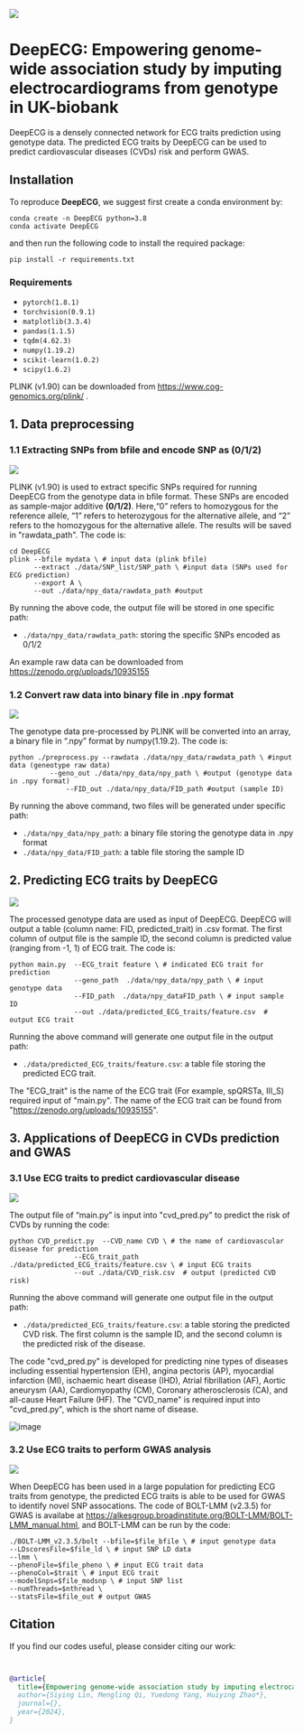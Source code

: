 ![](figures/Pipeline.png)

# DeepECG: Empowering genome-wide association study by imputing electrocardiograms from genotype in UK-biobank 
DeepECG is a densely connected network for ECG traits prediction using genotype data. The predicted ECG traits by DeepECG can be used to predict cardiovascular diseases (CVDs) risk and perform GWAS.

## Installation

To reproduce **DeepECG**, we suggest first create a conda environment by:

~~~shell
conda create -n DeepECG python=3.8
conda activate DeepECG
~~~

and then run the following code to install the required package:

~~~shell
pip install -r requirements.txt
~~~
### Requirements
- `pytorch(1.8.1)`
- `torchvision(0.9.1)`
- `matplotlib(3.3.4)`
- `pandas(1.1.5)`
- `tqdm(4.62.3)`
- `numpy(1.19.2)`
- `scikit-learn(1.0.2)`
- `scipy(1.6.2)`

PLINK (v1.90) can be downloaded from  https://www.cog-genomics.org/plink/ .

## 1. Data preprocessing


### 1.1 Extracting SNPs from bfile and encode SNP as (0/1/2)

![](figures/Step1.1.png)

PLINK (v1.90) is used to extract specific SNPs required for running DeepECG from the genotype data in bfile format. These SNPs are encoded as sample-major additive **(0/1/2)**. Here,“0” refers to homozygous for the reference allele, “1” refers to heterozygous for the alternative allele, and “2” refers to the homozygous for the alternative allele. The results will be saved in "rawdata_path". The code is:

```
cd DeepECG
plink --bfile mydata \ # input data (plink bfile)
	  --extract ./data/SNP_list/SNP_path \ #input data (SNPs used for ECG prediction)
	  --export A \
	  --out ./data/npy_data/rawdata_path #output
```
By running the above code, the output file will be stored in one specific path:
- `./data/npy_data/rawdata_path`: storing the specific SNPs encoded as 0/1/2

An example raw data can be downloaded from https://zenodo.org/uploads/10935155

### 1.2 Convert raw data into binary file in .npy format

![](figures/Step1.2.png)

The genotype data pre-processed by PLINK will be converted into an array, a binary file in “.npy” format by  numpy(1.19.2). The code is:

```
python ./preprocess.py --rawdata ./data/npy_data/rawdata_path \ #input data (geneotype raw data)
	      --geno_out ./data/npy_data/npy_path \ #output (genotype data in .npy format)
              --FID_out ./data/npy_data/FID_path #output (sample ID)
```
By running the above command, two files will be generated under specific path: 
- `./data/npy_data/npy_path`: a binary file storing the genotype data in .npy format
- `./data/npy_data/FID_path`: a table file storing the sample ID

## 2. Predicting ECG traits by DeepECG

![](figures/Step2.png)

The processed genotype data are used as input of DeepECG. DeepECG will output a table (column name: FID, predicted_trait) in .csv format. The first column of output file is the sample ID, the second column is predicted value (ranging from -1, 1) of ECG trait. The code is:

```
python main.py  --ECG_trait feature \ # indicated ECG trait for prediction
                --geno_path  ./data/npy_data/npy_path \ # input genotype data
                --FID_path  ./data/npy_dataFID_path \ # input sample ID
                --out ./data/predicted_ECG_traits/feature.csv  # output ECG trait
```
Running the above command will generate one output file in the output path:
- `./data/predicted_ECG_traits/feature.csv`: a table file storing the predicted ECG trait.

The "ECG_trait" is the name of the ECG trait (For example, spQRSTa, III_S) required input of "main.py". The name of the ECG trait can be found from "https://zenodo.org/uploads/10935155". 

## 3. Applications of DeepECG in CVDs prediction and GWAS

### 3.1 Use ECG traits to predict cardiovascular disease

![](figures/Step3.1.png)

The output file of “main.py” is input into "cvd_pred.py" to predict the risk of CVDs by running the code:
```
python CVD_predict.py  --CVD_name CVD \ # the name of cardiovascular disease for prediction
                --ECG_trait_path  ./data/predicted_ECG_traits/feature.csv \ # input ECG traits
                --out ./data/CVD_risk.csv  # output (predicted CVD risk)
```
Running the above command will generate one output file in the output path:
- `./data/predicted_ECG_traits/feature.csv`: a table storing the predicted CVD risk. The first column is the sample ID, and the second column is the predicted risk of the disease.

The code "cvd_pred.py" is developed for predicting nine types of diseases including essential hypertension (EH), angina pectoris (AP), myocardial infarction (MI), ischaemic heart disease (IHD), Atrial fibrillation (AF), Aortic aneurysm (AA), Cardiomyopathy (CM), Coronary atherosclerosis (CA), and all-cause Heart Failure (HF).
The "CVD_name" is required input into "cvd_pred.py", which is the short name of disease.


![image](https://github.com/biomed-AI/DeepECG/assets/3578754/9af27084-3cd3-47c3-8377-dcf45514a4a9)


### 3.2 Use ECG traits to perform GWAS analysis

![](figures/Step3.2.png)

When DeepECG has been used in a large population for predicting ECG traits from genotype, the predicted ECG traits is able to be used for GWAS to identify novel SNP assocations. The code of BOLT-LMM (v2.3.5) for GWAS is availabe at  https://alkesgroup.broadinstitute.org/BOLT-LMM/BOLT-LMM_manual.html, and BOLT-LMM can be run by the code:

```
./BOLT-LMM_v2.3.5/bolt --bfile=$file_bfile \ # input genotype data
--LDscoresFile=$file_ld \ # input SNP LD data
--lmm \
--phenoFile=$file_pheno \ # input ECG trait data
--phenoCol=$trait \ # input ECG trait
--modelSnps=$file_modsnp \ # input SNP list
--numThreads=$nthread \
--statsFile=$file_out # output GWAS
```

## Citation

If you find our codes useful, please consider citing our work:

~~~bibtex


@article{
  title={Empowering genome-wide association study by imputing electrocardiograms from genotype in UK-biobank},
  author={Siying Lin, Mengling Qi, Yuedong Yang, Huiying Zhao*},
  journal={},
  year={2024},
}
~~~
